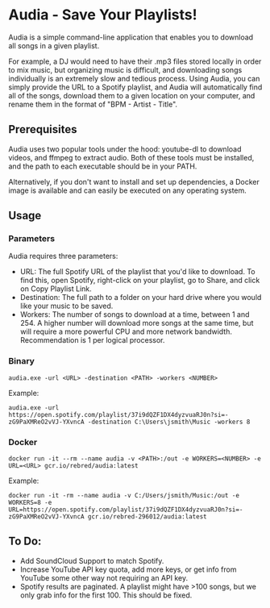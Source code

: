 # Audia - Save Your Playlists!
Audia is a simple command-line application that enables you to download all songs in a given playlist.

For example, a DJ would need to have their .mp3 files stored locally in order to mix music, but organizing music is difficult, and downloading songs individually is an extremely slow and tedious process. Using Audia, you can simply provide the URL to a Spotify playlist, and Audia will automatically find all of the songs, download them to a given location on your computer, and rename them in the format of "BPM - Artist - Title".

## Prerequisites
Audia uses two popular tools under the hood: youtube-dl to download videos, and ffmpeg to extract audio. Both of these tools must be installed, and the path to each executable should be in your PATH.

Alternatively, if you don't want to install and set up dependencies, a Docker image is available and can easily be executed on any operating system.

## Usage
### Parameters
Audia requires three parameters:
- URL: The full Spotify URL of the playlist that you'd like to download. To find this, open Spotify, right-click on your playlist, go to Share, and click on Copy Playlist Link.
- Destination: The full path to a folder on your hard drive where you would like your music to be saved.
- Workers: The number of songs to download at a time, between 1 and 254. A higher number will download more songs at the same time, but will require a more powerful CPU and more network bandwidth. Recommendation is 1 per logical processor.

### Binary
```
audia.exe -url <URL> -destination <PATH> -workers <NUMBER>
```
Example:
```
audia.exe -url https://open.spotify.com/playlist/37i9dQZF1DX4dyzvuaRJ0n?si=-zG9PaXMReO2vVJ-YXvncA -destination C:\Users\jsmith\Music -workers 8
```
### Docker
```
docker run -it --rm --name audia -v <PATH>:/out -e WORKERS=<NUMBER> -e URL=<URL> gcr.io/rebred/audia:latest
```
Example:
```
docker run -it -rm --name audia -v C:/Users/jsmith/Music:/out -e WORKERS=8 -e URL=https://open.spotify.com/playlist/37i9dQZF1DX4dyzvuaRJ0n?si=-zG9PaXMReO2vVJ-YXvncA gcr.io/rebred-296012/audia:latest
```


## To Do:
- Add SoundCloud Support to match Spotify.
- Increase YouTube API key quota, add more keys, or get info from YouTube some other way not requiring an API key.
- Spotify results are paginated. A playlist might have >100 songs, but we only grab info for the first 100. This should be fixed.
